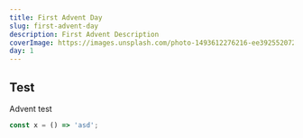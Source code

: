 ```yaml
---
title: First Advent Day
slug: first-advent-day
description: First Advent Description
coverImage: https://images.unsplash.com/photo-1493612276216-ee3925520721?ixlib=rb-4.0.3&ixid=MnwxMjA3fDB8MHxwaG90by1wYWdlfHx8fGVufDB8fHx8&auto=format&fit=crop&w=464&q=80
day: 1
---
```


## Test

Advent test

```ts
const x = () => 'asd';
```
